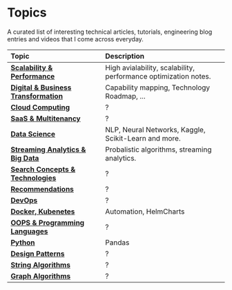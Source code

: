 # Topics

A curated list of interesting technical articles, tutorials, engineering blog entries and videos that I come across everyday.

| Topic | Description |
|:---|:---|
|**[Scalability & Performance](topics/scalability.md)** | High avialability, scalability, performance optimization notes.|
|**[Digital & Business Transformation](topics/digital-transformation.md)** | Capability mapping, Technology Roadmap, ...|
|**[Cloud Computing](topics/cloud.md)** | ?|
|**[SaaS & Multitenancy](topics/saas-multi-tenancy.md)** |?|
|**[Data Science](topics/data-science.md)** | NLP, Neural Networks, Kaggle, Scikit-Learn and more. |
|**[Streaming Analytics & Big Data](topics/streaming-analytics-big-data.md)**|Probalistic algorithms, streaming analytics. |
|**[Search Concepts & Technologies](topics/search.md)** | ? |
|**[Recommendations](topics/recommendations.md)** | ? |
|**[DevOps](topics/devops.md)** | ? |
|**[Docker, Kubenetes](topics/docker-kubernetes.md)** | Automation, HelmCharts |
|**[OOPS & Programming Languages](topics/oops-programing-paradigms.md)** | ? |
|**[Python](topics/python.md)** | Pandas |
|**[Design Patterns](topics/design-patterns.md)** | ? |
|**[String Algorithms](topics/string-algorithms.md)**| ? |
|**[Graph Algorithms](topics/graph-algorithms.md)** | ? |
